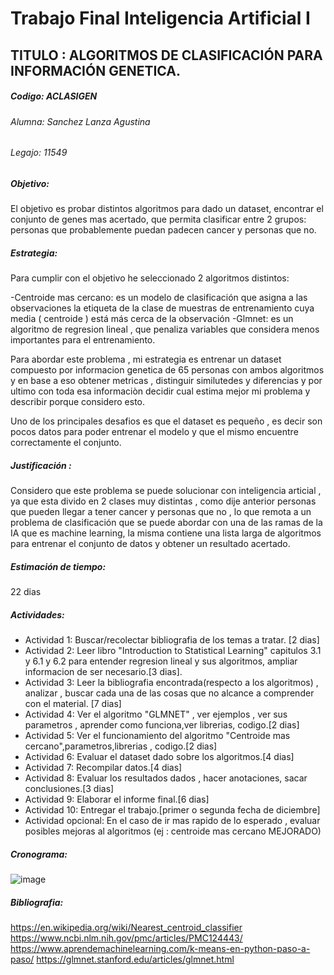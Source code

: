 # Trabajo Final Inteligencia Artificial I 

## TITULO : ALGORITMOS DE CLASIFICACIÓN PARA INFORMACIÓN GENETICA.

##### Codigo: ACLASIGEN

###### Alumna: Sanchez Lanza Agustina
###### Legajo: 11549


##### Objetivo: 

El objetivo es probar distintos algoritmos para dado un dataset, encontrar el conjunto de genes mas acertado, que permita clasificar entre 2 grupos: personas que probablemente puedan padecen cancer y personas que no.

##### Estrategia: 

Para cumplir con el objetivo he seleccionado 2 algoritmos distintos:

-Centroide mas cercano: es un modelo de clasificación que asigna a las observaciones la etiqueta de la clase de muestras de entrenamiento cuya media ( centroide ) está más cerca de la observación
-Glmnet: es un algoritmo de regresion lineal , que penaliza variables que considera menos importantes para el entrenamiento.

Para abordar este problema , mi estrategia es entrenar un dataset compuesto por informacion genetica de 65 personas con ambos algoritmos y en base a eso obtener metricas , distinguir similutedes y diferencias y por ultimo con toda esa informaciòn decidir cual estima mejor mi problema y describir porque considero esto. 

Uno de los principales desafios es que el dataset es pequeño , es decir son pocos datos para poder entrenar el modelo y que el mismo encuentre correctamente el conjunto.

##### Justificación : 

Considero que este problema se puede solucionar con inteligencia articial , ya que esta divido en 2 clases muy distintas , como dije anterior personas que pueden llegar a tener cancer y personas que no , lo que remota a un problema de clasificación que se puede abordar con una de las ramas de la IA que es machine learning, la misma contiene una lista larga de algoritmos para entrenar el conjunto de datos y obtener un resultado acertado.

##### Estimación de tiempo:

22 dias 

##### Actividades:

- Actividad 1: Buscar/recolectar bibliografia de los temas a tratar. [2 dias]
- Actividad 2: Leer libro "Introduction to Statistical Learning" capitulos 3.1 y 6.1 y 6.2 para entender regresion lineal y sus algoritmos, ampliar informacion de ser necesario.[3 dias].
- Actividad 3: Leer la bibliografia encontrada(respecto a los algoritmos) , analizar , buscar cada una de las cosas que no alcance a comprender con el material. [7 dias]
- Actividad 4: Ver el algoritmo "GLMNET" , ver ejemplos , ver sus parametros , aprender como funciona,ver librerias, codigo.[2 dias]
- Actividad 5: Ver el funcionamiento del algoritmo "Centroide mas cercano",parametros,librerias , codigo.[2 dias]
- Actividad 6: Evaluar el dataset dado sobre los algoritmos.[4 dias]
- Actividad 7: Recompilar datos.[4 dias]
- Actividad 8: Evaluar los resultados dados , hacer anotaciones, sacar conclusiones.[3 dias]
- Actividad 9: Elaborar el informe final.[6 dias]
- Actividad 10: Entregar el trabajo.[primer o segunda fecha de diciembre]
- Actividad opcional: En el caso de ir mas rapido de lo esperado , evaluar posibles mejoras al algoritmos (ej : centroide mas cercano MEJORADO) 

##### Cronograma:

![image](https://user-images.githubusercontent.com/82063987/139735305-fc26c3b9-7424-4575-8434-e951b6b82cc7.png)

##### Bibliografia:

https://en.wikipedia.org/wiki/Nearest_centroid_classifier
https://www.ncbi.nlm.nih.gov/pmc/articles/PMC124443/
https://www.aprendemachinelearning.com/k-means-en-python-paso-a-paso/
https://glmnet.stanford.edu/articles/glmnet.html
